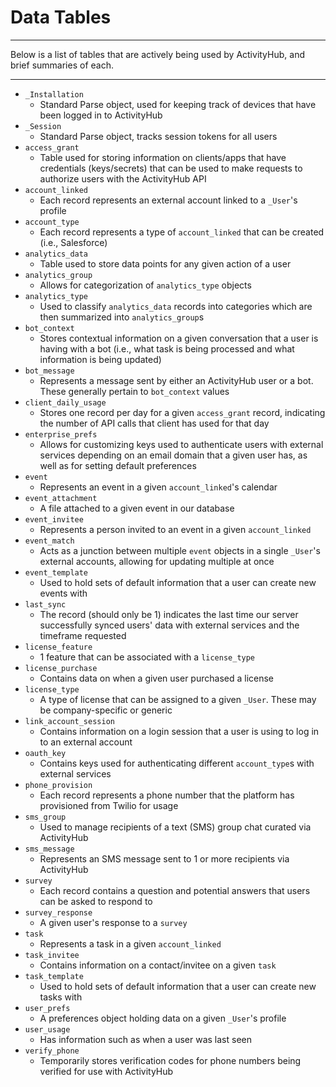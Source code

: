 # Data Tables
***
Below is a list of tables that are actively being used by ActivityHub, and brief summaries of each.

***

- `_Installation`
	- Standard Parse object, used for keeping track of devices that have been logged in to ActivityHub
- `_Session`
	- Standard Parse object, tracks session tokens for all users
- `access_grant`
	- Table used for storing information on clients/apps that have credentials (keys/secrets) that can be used to make requests to authorize users with the ActivityHub API
- `account_linked`
	- Each record represents an external account linked to a `_User`'s profile
- `account_type`
	- Each record represents a type of `account_linked` that can be created (i.e., Salesforce)
- `analytics_data`
	- Table used to store data points for any given action of a user
- `analytics_group`
	- Allows for categorization of `analytics_type` objects
- `analytics_type`
	- Used to classify `analytics_data` records into categories which are then summarized into `analytics_group`s
- `bot_context`
	- Stores contextual information on a given conversation that a user is having with a bot (i.e., what task is being processed and what information is being updated)
- `bot_message`
	- Represents a message sent by either an ActivityHub user or a bot. These generally pertain to `bot_context` values
- `client_daily_usage`
	- Stores one record per day for a given `access_grant` record, indicating the number of API calls that client has used for that day
- `enterprise_prefs`
	- Allows for customizing keys used to authenticate users with external services depending on an email domain that a given user has, as well as for setting default preferences
- `event`
	- Represents an event in a given `account_linked`'s calendar
- `event_attachment`
	- A file attached to a given event in our database
- `event_invitee`
	- Represents a person invited to an event in a given `account_linked`
- `event_match`
	- Acts as a junction between multiple `event` objects in a single `_User`'s external accounts, allowing for updating multiple at once
- `event_template`
	- Used to hold sets of default information that a user can create new events with
- `last_sync`
	- The record (should only be 1) indicates the last time our server successfully synced users' data with external services and the timeframe requested
- `license_feature`
	- 1 feature that can be associated with a `license_type`
- `license_purchase`
	- Contains data on when a given user purchased a license
- `license_type`
	- A type of license that can be assigned to a given `_User`. These may be company-specific or generic
- `link_account_session`
	- Contains information on a login session that a user is using to log in to an external account
- `oauth_key`
	- Contains keys used for authenticating different `account_type`s with external services
- `phone_provision`
	- Each record represents a phone number that the platform has provisioned from Twilio for usage
- `sms_group`
	- Used to manage recipients of a text (SMS) group chat curated via ActivityHub
- `sms_message`
	- Represents an SMS message sent to 1 or more recipients via ActivityHub
- `survey`
	- Each record contains a question and potential answers that users can be asked to respond to
- `survey_response`
	- A given user's response to a `survey`
- `task`
	- Represents a task in a given `account_linked`
- `task_invitee`
	- Contains information on a contact/invitee on a given `task`
- `task_template`
	- Used to hold sets of default information that a user can create new tasks with
- `user_prefs`
	- A preferences object holding data on a given `_User`'s profile
- `user_usage`
	- Has information such as when a user was last seen
- `verify_phone`
	- Temporarily stores verification codes for phone numbers being verified for use with ActivityHub